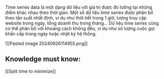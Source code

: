 Time series data là một dạng dữ liệu với giá trị được đo lường tại những điểm khác nhau theo thời gian.
Một số dữ liệu time series được phân bố theo tần suất nhất định, ví dụ như thời tiết trong 1 giờ, lượng
truy cập website trong ngày, tổng doanh thu trong tháng... Dữ liệu time series cũng có thể phân bố với
khoảng cách không đều, ví dụ như số lượng cuộc gọi khẩn cấp trong ngày hoặc nhật ký hệ thống.

![[Pasted image 20240926114955.png]]

## Knowledge must know:
[[Split time to minimize]]